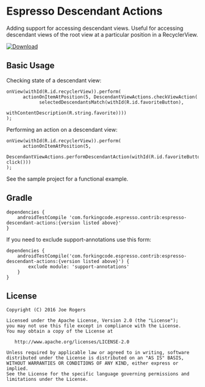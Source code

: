 # Espresso Descendant Actions

Adding support for accessing descendant views. Useful for accessing descendant views of the root view at a particular position in a RecyclerView.

[ ![Download](https://api.bintray.com/packages/joerogers/maven/espresso-descendant-actions/images/download.svg) ](https://bintray.com/joerogers/maven/espresso-descendant-actions/_latestVersion)

Basic Usage
-----------

Checking state of a descendant view:

```
onView(withId(R.id.recyclerView)).perform(
      actionOnItemAtPosition(5, DescendantViewActions.checkViewAction(
            selectedDescendantsMatch(withId(R.id.favoriteButton),
                             withContentDescription(R.string.favorite))))
);
```


Performing an action on a descendant view:

```
onView(withId(R.id.recyclerView)).perform(
      actionOnItemAtPosition(5,
            DescendantViewActions.performDescendantAction(withId(R.id.favoriteButton), click()))
);
```

See the sample project for a functional example.


Gradle
------

```
dependencies {
    androidTestCompile 'com.forkingcode.espresso.contrib:espresso-descendant-actions:{version listed above}'
}
```

If you need to exclude support-annotations use this form:

```
dependencies {
    androidTestCompile('com.forkingcode.espresso.contrib:espresso-descendant-actions:{version listed above}') {
        exclude module: 'support-annotations'
    }
}
```


License
-------

    Copyright (C) 2016 Joe Rogers

    Licensed under the Apache License, Version 2.0 (the "License");
    you may not use this file except in compliance with the License.
    You may obtain a copy of the License at

       http://www.apache.org/licenses/LICENSE-2.0

    Unless required by applicable law or agreed to in writing, software
    distributed under the License is distributed on an "AS IS" BASIS,
    WITHOUT WARRANTIES OR CONDITIONS OF ANY KIND, either express or implied.
    See the License for the specific language governing permissions and
    limitations under the License.
    

